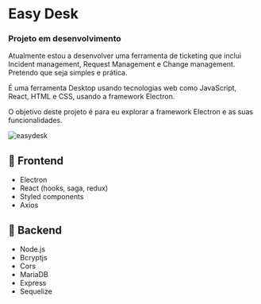 <p align="center">
  <h1>Easy Desk</h1>
</p>

<h3>Projeto em desenvolvimento</h3>


Atualmente estou a desenvolver uma ferramenta de ticketing que inclui Incident management, Request Management e Change management. Pretendo que seja simples e prática.


É uma ferramenta Desktop usando tecnologias web como JavaScript, React, HTML e CSS, usando a framework Electron.

O objetivo deste projeto é para eu explorar a framework Electron e as suas funcionalidades.

![easydesk](https://www.plimsoftware.pt/static/media/EasyDesk.bf79f69a.png)

**🔧 Frontend**
---
- Electron
- React (hooks, saga, redux)
- Styled components
- Axios

**🔧 Backend**
---
- Node.js
- Bcryptjs
- Cors
- MariaDB
- Express
- Sequelize

